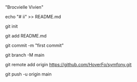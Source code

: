 "Brocvielle Vivien"

echo "# ii" >> README.md

git init

git add README.md

git commit -m "first commit"

git branch -M main

git remote add origin https://github.com/HoverFo/symfony.git

git push -u origin main
